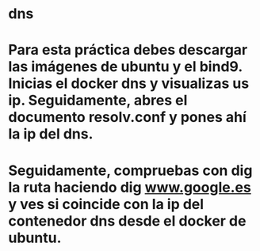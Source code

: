 # dns
# Para esta práctica debes descargar las imágenes de ubuntu y el bind9. Inicias el docker dns y visualizas us ip. Seguidamente, abres el documento resolv.conf y pones ahí la ip del dns.
# Seguidamente, compruebas con dig la ruta haciendo dig www.google.es y ves si coincide con la ip del contenedor dns desde el docker de ubuntu.
